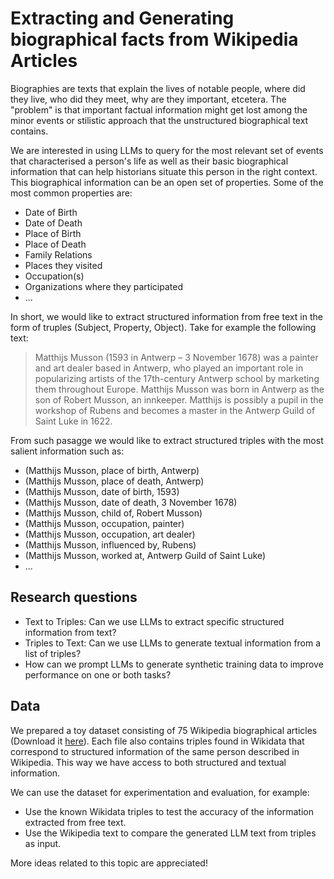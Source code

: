 # Extracting and Generating biographical facts from Wikipedia Articles

Biographies are texts that explain the lives of notable people, where did they live, who did they meet, why are they important, etcetera. The "problem" is that important factual information might get lost among the minor events or stilistic approach that the unstructured biographical text contains.

We are interested in using LLMs to query for the most relevant set of events that characterised a person's life as well as their basic biographical information that can help historians situate this person in the right context. This biographical information can be an open set of properties. Some of the most common properties are:
- Date of Birth
- Date of Death
- Place of Birth
- Place of Death
- Family Relations
- Places they visited
- Occupation(s)
- Organizations where they participated 
- ...

In short, we would like to extract structured information from free text in the form of truples (Subject, Property, Object). Take for example the following text:

> Matthijs Musson (1593 in Antwerp – 3 November 1678) was a painter and art dealer based in Antwerp, who played an important role in popularizing artists of the 17th-century Antwerp school by marketing them throughout Europe. Matthijs Musson was born in Antwerp as the son of Robert Musson, an innkeeper. Matthijs is possibly a pupil in the workshop of Rubens and becomes a master in the Antwerp Guild of Saint Luke in 1622.

From such pasagge we would like to extract structured triples with the most salient information such as:

- (Matthijs Musson, place of birth, Antwerp)
- (Matthijs Musson, place of death, Antwerp)
- (Matthijs Musson, date of birth, 1593)
- (Matthijs Musson, date of death, 3 November 1678)
- (Matthijs Musson, child of, Robert Musson)
- (Matthijs Musson, occupation, painter)
- (Matthijs Musson, occupation, art dealer)
- (Matthijs Musson, influenced by, Rubens)
- (Matthijs Musson, worked at, Antwerp Guild of Saint Luke)
- ...


## Research questions

- Text to Triples: Can we use LLMs to extract specific structured information from text?
- Triples to Text: Can we use LLMs to generate textual information from a list of triples?
- How can we prompt LLMs to generate synthetic training data to improve performance on one or both tasks?
 
 
## Data

We prepared a toy dataset consisting of 75 Wikipedia biographical articles (Download it [here](https://drive.google.com/file/d/18Udfb0ljMvT-Deqt3EwYNtE0o0b0wj8t/view?usp=share_link)). Each file also contains triples found in Wikidata that correspond to structured information of the same person described in Wikipedia. This way we have access to both structured and textual information. 

We can use the dataset for experimentation and evaluation, for example: 
- Use the known Wikidata triples to test the accuracy of the information extracted from free text.
- Use the Wikipedia text to compare the generated LLM text from triples as input.


More ideas related to this topic are appreciated!
   